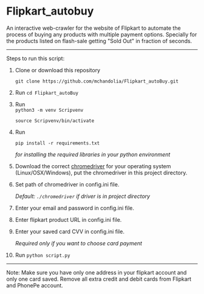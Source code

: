 # Flipkart_autobuy

An interactive web-crawler for the website of Flipkart to automate the process of buying any products with multiple payment options. Specially for the products listed on flash-sale getting "Sold Out" in fraction of seconds.

---
Steps to run this script:

1. Clone or download this repository  

   `git clone https://github.com/mchandolia/Flipkart_autoBuy.git`
2. Run `cd Flipkart_autoBuy`
3. Run  
   `python3 -m venv Scripvenv`

   `source Scripvenv/bin/activate`
4. Run  

   `pip install -r requirements.txt`

   *for installing the required libraries in your python environment*
5. Download the correct [chromedriver](http://chromedriver.chromium.org/downloads) for your operating system (Linux/OSX/Windows), put the chromedriver in this project directory.
6. Set path of chromedriver in config.ini file.

   *Default: `./chromedriver` if driver is in project directory*

7. Enter your email and password in config.ini file.
8. Enter flipkart product URL in config.ini file.
9. Enter your saved card CVV in config.ini file.  

    *Required only if you want to choose card payment*

10. Run `python script.py`

---
Note:
Make sure you have only one address in your flipkart account and only one card saved. Remove all extra credit and debit cards from Flipkart and PhonePe account.
